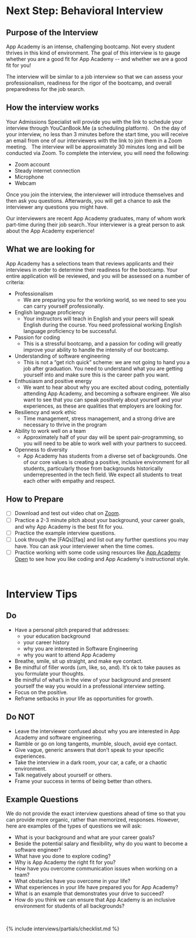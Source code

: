# Next Step: Behavioral Interview

## Purpose of the Interview
App Academy is an intense, challenging bootcamp. Not every student thrives in this kind of environment. The goal of this interview is to gauge whether you are a good fit for App Academy -- and whether we are a good fit for you!

The interview will be similar to a job interview so that we can assess your professionalism, readiness for the rigor of the bootcamp, and overall preparedness for the job search.

## How the interview works
Your Admissions Specialist will provide you with the link to schedule your interview through YouCanBook.Me (a scheduling platform).
&nbsp;
On the day of your interview, no less than 3 minutes before the start time, you will receive an email from one of our interviewers with the link to join them in a Zoom meeting.
&nbsp;
The interview will be approximately 30 minutes long and will be conducted via Zoom. To complete the interview, you will need the following:
  * Zoom account
  * Steady internet connection
  * Microphone
  * Webcam

Once you join the interview, the interviewer will introduce themselves and then ask you questions. Afterwards, you will get a chance to ask the interviewer any questions you might have.

Our interviewers are recent App Academy graduates, many of whom work part-time during their job search..Your interviewer is a great person to ask about the App Academy experience!

## What we are looking for
App Academy has a selections team that reviews applicants and their interviews in order to determine their readiness for the bootcamp. Your entire application will be reviewed, and you will be assessed on a number of criteria:
* Professionalism
  * We are preparing you for the working world, so we need to see you can carry yourself professionally.
* English language proficiency
  * Your instructors will teach in English and your peers will speak English during the course. You need professional working English language proficiency to be successful.
* Passion for coding
  * This is a stressful bootcamp, and a passion for coding will greatly improve your ability to handle the intensity of our bootcamp.
* Understanding of software engineering
  * This is not a “get rich quick” scheme: we are not going to hand you a job after graduation. You need to understand what you are getting yourself into and make sure this is the career path you want.
* Enthusiasm and positive energy
  * We want to hear about why you are excited about coding, potentially attending App Academy, and becoming a software engineer. We also want to see that you can speak positively about yourself and your experiences, as these are qualities that employers are looking for.
* Resiliency and work ethic
  * Time management, stress management, and a strong drive are necessary to thrive in the program
* Ability to work well on a team
  * Approximately half of your day will be spent pair-programming, so you will need to be able to work well with your partners to succeed.
* Openness to diversity
  * App Academy has students from a diverse set of backgrounds. One of our core values is creating a positive, inclusive environment for all students, particularly those from backgrounds historically underrepresented in the tech field. We expect all students to treat each other with empathy and respect.

## How to Prepare

* [ ] Download and test out video chat on [Zoom][zoom].
* [ ] Practice a 2-3 minute pitch about your background, your career goals, and why App Academy is the best fit for you.
* [ ] Practice the example interview questions.
* [ ] Look through the [FAQs][faq] and list out any further questions you may have. You can ask your interviewer when the time comes.
* [ ] Practice working with some code using resources like [App Academy Open][aao] to see how you like coding and App Academy's instructional style.

&nbsp;
# Interview Tips

## **Do**
- Have a personal pitch prepared that addresses:
    * your education background
    * your career history
    * why you are interested in Software Engineering
    * why you want to attend App Academy
- Breathe, smile, sit up straight, and make eye contact.
- Be mindful of filler words (um, like, so, and). It’s ok to take pauses as you formulate your thoughts.
- Be mindful of what’s in the view of your background and present yourself the way you would in a professional interview setting.
- Focus on the positive.
- Reframe setbacks in your life as opportunities for growth.

## **Do NOT**
- Leave the interviewer confused about why you are interested in App Academy and software engineering.
- Ramble or go on long tangents, mumble, slouch, avoid eye contact.
- Give vague, generic answers that don’t speak to your specific experiences.
- Take the interview in a dark room, your car, a cafe, or a chaotic environment.
- Talk negatively about yourself or others.
- Frame your success in terms of being better than others.

## Example Questions
We do not provide the exact interview questions ahead of time so that you can provide more organic, rather than memorized, responses. However, here are examples of the types of questions we will ask:
&nbsp;
* What is your background and what are your career goals?
* Beside the potential salary and flexibility, why do you want to become a software engineer?
* What have you done to explore coding?
* Why is App Academy the right fit for you?
* How have you overcome communication issues when working on a team?
* What obstacles have you overcome in your life?
* What experiences in your life have prepared you for App Academy?
* What is an example that demonstrates your drive to succeed?
* How do you think we can ensure that App Academy is an inclusive environment for students of all backgrounds?

&nbsp;
&nbsp;


{% include interviews/partials/checklist.md %}

[Zoom]: https://www.zoom.us
[aao]: https://open.appacademy.io/
[practice problems]: https://open.appacademy.io/learn/full-stack-online/intro-to-programming/map-by-name
